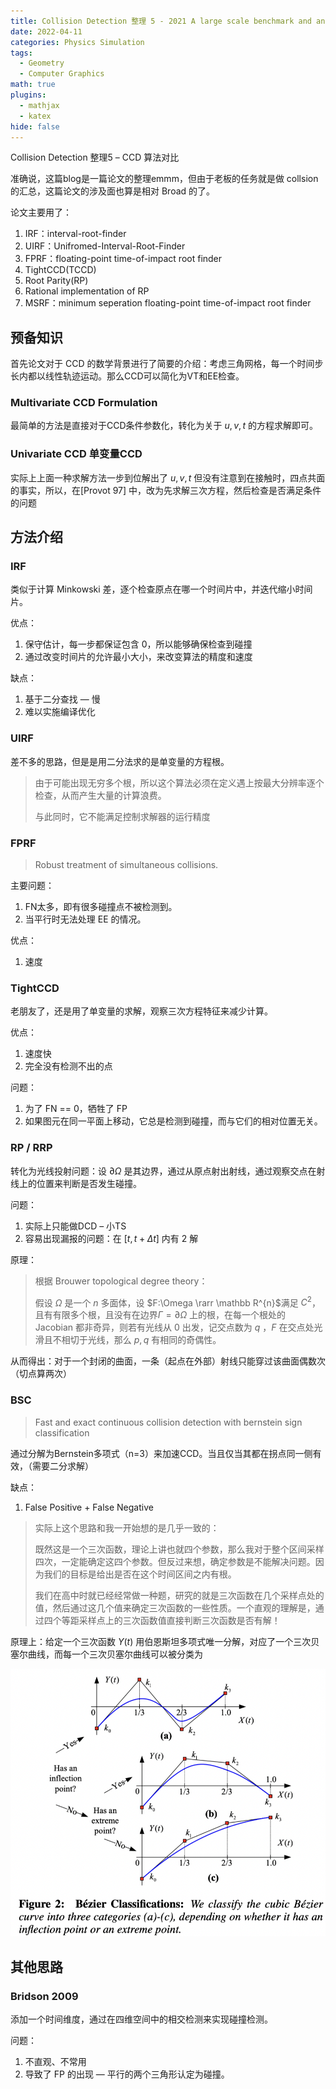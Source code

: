 ```yaml
---
title: Collision Detection 整理 5 - 2021 A large scale benchmark and an Inclusion-based Algorithm
date: 2022-04-11
categories: Physics Simulation
tags:
  - Geometry
  - Computer Graphics
math: true
plugins:
  - mathjax
  - katex
hide: false
---
```


Collision Detection 整理5 – CCD 算法对比

<!--more-->

准确说，这篇blog是一篇论文的整理emmm，但由于老板的任务就是做 collsion 的汇总，这篇论文的涉及面也算是相对 Broad 的了。

论文主要用了：

1. IRF：interval-root-finder
2. UIRF：Unifromed-Interval-Root-Finder
3. FPRF：floating-point time-of-impact root finder
4. TightCCD(TCCD)
5. Root Parity(RP)
6. Rational implementation of RP
7. MSRF：minimum seperation floating-point time-of-impact root finder

## 预备知识

首先论文对于 CCD 的数学背景进行了简要的介绍：考虑三角网格，每一个时间步长内都以线性轨迹运动。那么CCD可以简化为VT和EE检查。

### Multivariate CCD Formulation

最简单的方法是直接对于CCD条件参数化，转化为关于 $u,v,t$ 的方程求解即可。

### Univariate CCD 单变量CCD

实际上上面一种求解方法一步到位解出了 $u,v,t$ 但没有注意到在接触时，四点共面的事实，所以，在[Provot 97] 中，改为先求解三次方程，然后检查是否满足条件的问题

## 方法介绍

### IRF

类似于计算 Minkowski 差，逐个检查原点在哪一个时间片中，并迭代缩小时间片。

优点：

1. 保守估计，每一步都保证包含 $0$，所以能够确保检查到碰撞
2. 通过改变时间片的允许最小大小，来改变算法的精度和速度

缺点：

1. 基于二分查找 — 慢
2. 难以实施编译优化

### UIRF

差不多的思路，但是是用二分法求的是单变量的方程根。

> 由于可能出现无穷多个根，所以这个算法必须在定义遇上按最大分辨率逐个检查，从而产生大量的计算浪费。
>
> 与此同时，它不能满足控制求解器的运行精度

### FPRF

> Robust treatment of simultaneous collisions.

主要问题：

1. FN太多，即有很多碰撞点不被检测到。
2. 当平行时无法处理 EE 的情况。

优点：

1. 速度

### TightCCD

老朋友了，还是用了单变量的求解，观察三次方程特征来减少计算。

优点：

1. 速度快
2. 完全没有检测不出的点

问题：

1. 为了 FN == 0，牺牲了 FP
2. 如果图元在同一平面上移动，它总是检测到碰撞，而与它们的相对位置无关。

### RP / RRP

转化为光线投射问题：设 $\partial \Omega$ 是其边界，通过从原点射出射线，通过观察交点在射线上的位置来判断是否发生碰撞。

问题：

1. 实际上只能做DCD – 小TS
2. 容易出现漏报的问题：在 $[t,t+\Delta t]$ 内有 2 解

原理：

>  根据 Brouwer topological degree theory：
>
> 假设 $\Omega$ 是一个 $n$ 多面体，设 $F:\Omega \rarr \mathbb R^{n}$满足 $C^2$，且有有限多个根，且没有在边界$\Gamma=\partial \Omega$ 上的根，在每一个根处的 Jacobian 都非奇异，则若有光线从 $0$ 出发，记交点数为 $q$ ，$F$ 在交点处光滑且不相切于光线，那么 $p,q$ 有相同的奇偶性。

从而得出：对于一个封闭的曲面，一条（起点在外部）射线只能穿过该曲面偶数次（切点算两次）

### BSC

> Fast and exact continuous collision detection with bernstein sign classification

通过分解为Bernstein多项式（n=3）来加速CCD。当且仅当其都在拐点同一侧有效，（需要二分求解）

缺点：

1. False Positive + False Negative

> 实际上这个思路和我一开始想的是几乎一致的：
>
> 既然这是一个三次函数，理论上讲也就四个参数，那么我对于整个区间采样四次，一定能确定这四个参数。但反过来想，确定参数是不能解决问题。因为我们的目标是给出是否在这个时间区间之内有根。
>
> 我们在高中时就已经经常做一种题，研究的就是三次函数在几个采样点处的值，然后通过这几个值来确定三次函数的一些性质。一个直观的理解是，通过四个等距采样点上的三次函数值直接判断三次函数是否有解！

原理上：给定一个三次函数 $Y(t)$ 用伯恩斯坦多项式唯一分解，对应了一个三次贝塞尔曲线，而每一个三次贝塞尔曲线可以被分类为

![](Benchmark/media/image-20220412105920274.png)

## 其他思路

### Bridson 2009

添加一个时间维度，通过在四维空间中的相交检测来实现碰撞检测。

问题：

1. 不直观、不常用
2. 导致了 FP 的出现 — 平行的两个三角形认定为碰撞。
